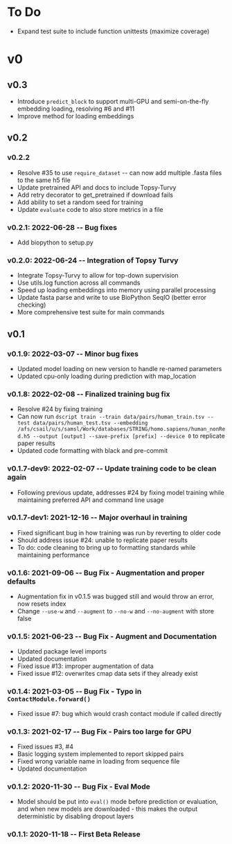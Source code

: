 # To Do
- Expand test suite to include function unittests (maximize coverage)

# v0

## v0.3
 - Introduce `predict_block` to support multi-GPU and semi-on-the-fly embedding loading, resolving #6 and #11
 - Improve method for loading embeddings

## v0.2

### v0.2.2
- Resolve #35 to use `require_dataset` -- can now add multiple .fasta files to the same h5 file
- Update pretrained API and docs to include Topsy-Turvy
- Add retry decorator to get_pretrained if download fails
- Add ability to set a random seed for training
- Update `evaluate` code to also store metrics in a file 

### v0.2.1: 2022-06-28 -- Bug fixes
- Add biopython to setup.py

### v0.2.0: 2022-06-24 -- Integration of Topsy Turvy

- Integrate Topsy-Turvy to allow for top-down supervision
- Use utils.log function across all commands
- Speed up loading embeddings into memory using parallel processing
- Update fasta parse and write to use BioPython SeqIO (better error checking)
- More comprehensive test suite for main commands

## v0.1

### v0.1.9: 2022-03-07 -- Minor bug fixes

- Updated model loading on new version to handle re-named parameters
- Updated cpu-only loading during prediction with map_location

### v0.1.8: 2022-02-08 -- Finalized training bug fix

- Resolve #24 by fixing training
- Can now run `dscript train --train data/pairs/human_train.tsv --test data/pairs/human_test.tsv --embedding /afs/csail/u/s/samsl/Work/databases/STRING/homo.sapiens/human_nonRed.h5 --output [output] --save-prefix [prefix] --device 0` to replicate paper results
- Updated code formatting with black and pre-commit

### v0.1.7-dev9: 2022-02-07 -- Update training code to be clean again

- Following previous update, addresses #24 by fixing model training while maintaining preferred API and command line usage

### v0.1.7-dev1: 2021-12-16 -- Major overhaul in training

- Fixed significant bug in how training was run by reverting to older code
- Should address issue #24: unable to replicate paper results
- To do: code cleaning to bring up to formatting standards while maintaining performance

### v0.1.6: 2021-09-06 -- Bug Fix - Augmentation and proper defaults
- Augmentation fix in v0.1.5 was bugged still and would throw an error, now resets index
- Change `--use-w` and `--augment` to `--no-w` and `--no-augment` with store false

### v0.1.5: 2021-06-23 -- Bug Fix - Augment and Documentation
- Updated package level imports
- Updated documentation
- Fixed issue #13: improper augmentation of data
- Fixed issue #12: overwrites cmap data sets if they already exist

### v0.1.4: 2021-03-05 -- Bug Fix - Typo in `ContactModule.forward()`
- Fixed issue #7: bug which would crash contact module if called directly

### v0.1.3: 2021-02-17 -- Bug Fix - Pairs too large for GPU
- Fixed issues #3, #4
- Basic logging system implemented to report skipped pairs
- Fixed wrong variable name in loading from sequence file
- Updated documentation

### v0.1.2: 2020-11-30 -- Bug Fix - Eval Mode
- Model should be put into `eval()` mode before prediction or evaluation, and when new models are downloaded - this makes the output deterministic by disabling dropout layers

### v0.1.1: 2020-11-18 -- First Beta Release
